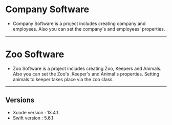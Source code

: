 # Company Software

- Company Software is a project includes creating company and employees. Also you can set the company's and employees' properties. 

---

# Zoo Software

- Zoo Software is a project includes creating Zoo, Keepers and Animals. Also you can set the Zoo's ,Keeper's and Animal's properties. Setting animals to keeper takes place via the zoo class.

---

## Versions
- Xcode version : 13.4.1
- Swift version : 5.6.1